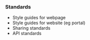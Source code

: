 ### Standards

- Style guides for webpage
- Style guides for website (eg portal)
- Sharing standards
- API standards

